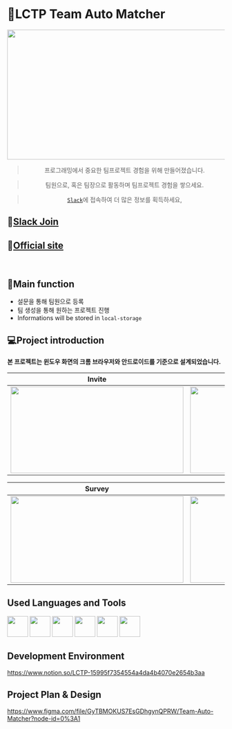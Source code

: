 # :paperclip:LCTP Team Auto Matcher
<img src='https://user-images.githubusercontent.com/71132893/126984867-6d19e15d-146a-4f1e-a31b-828ed670e170.png' width='800px' height='300px'>
<div align="center">  

> 프로그래밍에서 중요한 팀프로젝트 경험을 위해 만들어졌습니다.

> 팀원으로, 혹은 팀장으로 활동하며 팀프로젝트 경험을 쌓으세요.

> [`Slack`](https://join.slack.com/t/w1616672168-iqi184162/shared_invite/zt-sqrkwn93-SsuQ0qY1xwind4cZ1xfUWw)에 접속하여 더 많은 정보를 획득하세요,
</div>

## 🔗[Slack Join](https://join.slack.com/t/w1616672168-iqi184162/shared_invite/zt-sqrkwn93-SsuQ0qY1xwind4cZ1xfUWw)

## 🔗[Official site](https://lctp.kr/)  
<br>

## :checkered_flag:Main function
* 설문을 통해 팀원으로 등록
* 팀 생성을 통해 원하는 프로젝트 진행
* Informations will be stored in `local-storage`

## 💻Project introduction
 **본 프로젝트는 윈도우 화면의 크롬 브라우저와 안드로이드를 기준으로 설계되었습니다.**

|                Invite              |                Team Create               |
| :----------------------------------: | :----------------------------------: | 
| <img src='https://user-images.githubusercontent.com/71132893/126994397-78b8dbeb-b7f6-4b51-a4af-14106ef2f81f.gif' width='400px' height='200px'>                                | <img src='https://user-images.githubusercontent.com/71132893/126994386-0b69e508-6f8f-4b4c-b3d6-572ea9e1b9db.gif' width='400px'  height='200px'>                                 |

|                Survey              |                Check Mail               |
| :----------------------------------: | :----------------------------------: |
| <img src='https://user-images.githubusercontent.com/71132893/126994394-48932076-50be-401f-b81a-2e8d63bb5fb8.gif' width='400px' height='200px'>                                 | <img src='https://user-images.githubusercontent.com/71132893/126994395-ed3de24a-a19b-4875-8b02-6ca4b7086aa5.gif' width='400px' height='200px'>                                 |


## Used Languages and Tools
<img src='https://user-images.githubusercontent.com/71132893/103150298-16f97800-47b6-11eb-9e1e-5f8b89080b2e.png' width='48px' height='48px'> 
<img src='https://user-images.githubusercontent.com/71132893/103150299-17920e80-47b6-11eb-9b8d-689fcb698bd2.png' width='48px' height='48px'> 
<img src='https://user-images.githubusercontent.com/71132893/103150301-18c33b80-47b6-11eb-8cd1-f91e5476f5b4.png' width='48px' height='48px'>
<img src='https://user-images.githubusercontent.com/71132893/126986574-ab390b3f-e7bc-4938-ba04-eeec6b30757e.png' width='48px' height='48px'>
<img src='https://user-images.githubusercontent.com/71132893/126986810-6f734273-22f4-473c-afaa-907c9f38fc07.png' width='48px' height='48px'>
<img src='https://user-images.githubusercontent.com/71132893/126986985-5921ec05-43e0-4951-af28-b23b4611a750.png' width='48px' height='48px'>


## Development Environment

https://www.notion.so/LCTP-15995f7354554a4da4b4070e2654b3aa

## Project Plan & Design

https://www.figma.com/file/GyTBMOKUS7EsGDhgynQPRW/Team-Auto-Matcher?node-id=0%3A1
